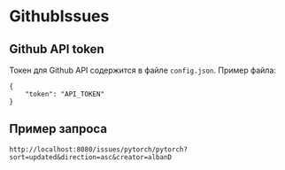 # GithubIssues

## Github API token
Токен для Github API содержится в файле `config.json`. Пример файла: 
```
{
    "token": "API_TOKEN"
}
```

## Пример запроса
```http://localhost:8080/issues/pytorch/pytorch?sort=updated&direction=asc&creator=albanD```
